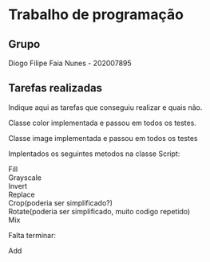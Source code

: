 
# Trabalho de programação

## Grupo

Diogo Filipe Faia Nunes - 202007895

## Tarefas realizadas

Indique aqui as tarefas que conseguiu realizar e quais não. 

Classe color implementada e passou em todos os testes.

Classe image implementada e passou em todos os testes

Implentados os seguintes metodos na classe Script:

Fill \
Grayscale \
Invert \
Replace \
Crop(poderia ser simplificado?) \
Rotate(poderia ser simplificado, muito codigo repetido) \
Mix 

Falta terminar:

Add 
